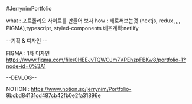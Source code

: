 #JerrynimPortfolio

what : 포트폴리오 사이트를 만들어 보자
how : 새로써보는것 (nextjs, redux ,,,, PIGMA),typescript, styled-components 배포계획:netlify

--기획 & 디자인 --

FIGMA : 1차 디자인 https://www.figma.com/file/0HEEJvTQWOJm7VPEhzpFBKw8/portfolio-1?node-id=0%3A1

--DEVLOG--

NOTION : https://www.notion.so/jerrynim/Portfolio-9bcbd84131cd487cb42fb0e2fa31896e

